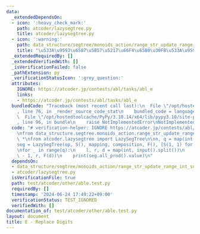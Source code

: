 ```yaml
---
data:
  _extendedDependsOn:
  - icon: ':heavy_check_mark:'
    path: atcoder/lazysegtree.py
    title: atcoder/lazysegtree.py
  - icon: ':warning:'
    path: data_structure/segtree/monoids_action/range_str_update_range_int_sum.py
    title: "\u533A\u9593\u6587\u5B57\u5217\u66F4\u65B0\u30FB\u533A\u9593\u548C"
  _extendedRequiredBy: []
  _extendedVerifiedWith: []
  _isVerificationFailed: false
  _pathExtension: py
  _verificationStatusIcon: ':grey_question:'
  attributes:
    IGNORE: https://atcoder.jp/contests/abl/tasks/abl_e
    links:
    - https://atcoder.jp/contests/abl/tasks/abl_e
  bundledCode: "Traceback (most recent call last):\n  File \"/opt/hostedtoolcache/PyPy/3.10.14/x64/lib/pypy3.10/site-packages/onlinejudge_verify/documentation/build.py\"\
    , line 76, in _render_source_code_stat\n    bundled_code = language.bundle(\n\
    \  File \"/opt/hostedtoolcache/PyPy/3.10.14/x64/lib/pypy3.10/site-packages/onlinejudge_verify/languages/python.py\"\
    , line 96, in bundle\n    raise NotImplementedError\nNotImplementedError\n"
  code: "# verification-helper: IGNORE https://atcoder.jp/contests/abl/tasks/abl_e\n\
    \nfrom data_structure.segtree.monoids_action.range_str_update_range_int_sum import\
    \ *\nfrom atcoder.lazysegtree import LazySegTree\n\nn, q = map(int, input().split())\n\
    seg = LazySegTree(op, S(), mapping, composition, F(), [S(1, 1) for _ in range(n)])\n\
    \nfor _ in range(q):\n    l, r, d = map(int, input().split())\n    seg.apply(l\
    \ - 1, r, F(d))\n    print(seg.all_prod().value)\n"
  dependsOn:
  - data_structure/segtree/monoids_action/range_str_update_range_int_sum.py
  - atcoder/lazysegtree.py
  isVerificationFile: true
  path: test/atcoder/other/able.test.py
  requiredBy: []
  timestamp: '2024-06-24 17:49:22+09:00'
  verificationStatus: TEST_IGNORED
  verifiedWith: []
documentation_of: test/atcoder/other/able.test.py
layout: document
title: E - Replace Digits
---
```

